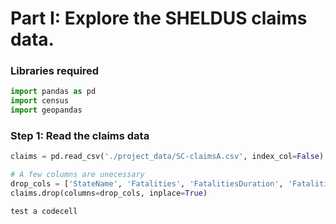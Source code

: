 # Part I: Explore the SHELDUS claims data.

### Libraries required

```python
import pandas as pd
import census
import geopandas

```

### Step 1: Read the claims data

```python
claims = pd.read_csv('./project_data/SC-claimsA.csv', index_col=False)

# A few columns are unecessary
drop_cols = ['StateName', 'Fatalities', 'FatalitiesDuration', 'FatalitiesPerCapita']
claims.drop(columns=drop_cols, inplace=True)
```

```
test a codecell
```




